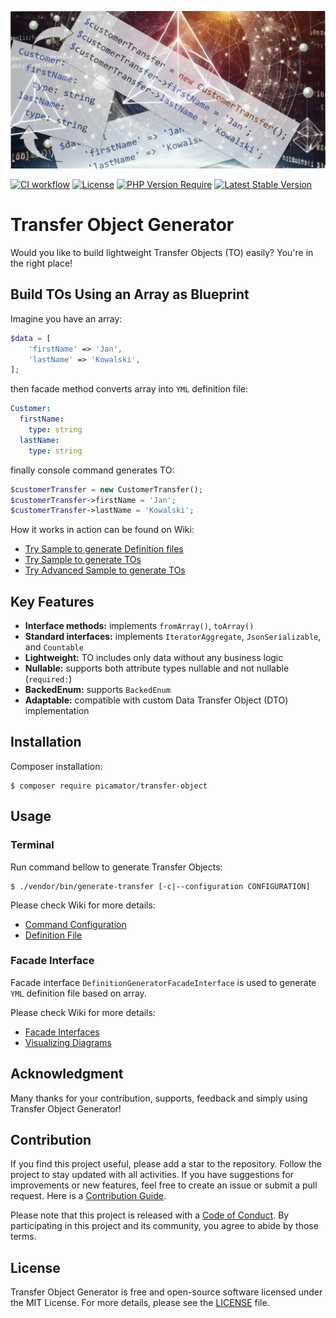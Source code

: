 ![Transfer Object Generator](.github/img/transfer-object-generator.jpg)

[![CI workflow](https://github.com/picamator/transfer-object/actions/workflows/ci.yml/badge.svg?event=push)](https://github.com/picamator/transfer-object/actions)
[![License](https://poser.pugx.org/picamator/transfer-object/license)](https://packagist.org/packages/picamator/transfer-object)
[![PHP Version Require](https://poser.pugx.org/picamator/transfer-object/require/php)](https://packagist.org/packages/picamator/transfer-object)
[![Latest Stable Version](https://poser.pugx.org/picamator/transfer-object/v)](https://packagist.org/packages/picamator/transfer-object)

Transfer Object Generator
==========================

Would you like to build lightweight Transfer Objects (TO) easily?
You're in the right place!

Build TOs Using an Array as Blueprint
------------------------------------

Imagine you have an array:
```php
$data = [
    'firstName' => 'Jan',
    'lastName' => 'Kowalski',
];
```

then facade method converts array into `YML` definition file:
```yml
Customer:
  firstName:
    type: string
  lastName:
    type: string
```

finally console command generates TO:
```php
$customerTransfer = new CustomerTransfer();
$customerTransfer->firstName = 'Jan';
$customerTransfer->lastName = 'Kowalski';
```

How it works in action can be found on Wiki:
 - [Try Sample to generate Definition files](/doc/samples/try-definition-generator.php)
 - [Try Sample to generate TOs](/doc/samples/try-transfer-generator.php)
 - [Try Advanced Sample to generate TOs](/doc/samples/try-advanced-transfer-generator.php)

Key Features
------------

* **Interface methods:** implements `fromArray()`, `toArray()`
* **Standard interfaces:** implements `IteratorAggregate`, `JsonSerializable`, and `Countable`
* **Lightweight:** TO includes only data without any business logic
* **Nullable:** supports both attribute types nullable and not nullable (`required:`)
* **BackedEnum:** supports `BackedEnum`
* **Adaptable:** compatible with custom Data Transfer Object (DTO) implementation

Installation
------------

Composer installation:

```shell
$ composer require picamator/transfer-object
```

Usage
-----

### Terminal

Run command bellow to generate Transfer Objects:

```shell
$ ./vendor/bin/generate-transfer [-c|--configuration CONFIGURATION]
```

Please check Wiki for more details:
- [Command Configuration](https://github.com/picamator/transfer-object/wiki/Command-Configuration)
- [Definition File](https://github.com/picamator/transfer-object/wiki/Definition-File)

### Facade Interface

Facade interface `DefinitionGeneratorFacadeInterface` is used to generate `YML` definition file
based on array.

Please check Wiki for more details:
- [Facade Interfaces](https://github.com/picamator/transfer-object/wiki/Facade-Interfaces)
- [Visualizing Diagrams](https://github.com/picamator/transfer-object/wiki/Visualising-Diagrams)

Acknowledgment
--------------

Many thanks for your contribution, supports, feedback and simply using Transfer Object Generator!

Contribution
------------

If you find this project useful, please add a star to the repository. Follow the project to stay updated with all activities.
If you have suggestions for improvements or new features, feel free to create an issue or submit a pull request.
Here is a [Contribution Guide](CONTRIBUTING.md).

Please note that this project is released with a [Code of Conduct](CODE_OF_CONDUCT.md).
By participating in this project and its community, you agree to abide by those terms.

License
-------

Transfer Object Generator is free and open-source software licensed under the MIT License.
For more details, please see the [LICENSE](LICENSE) file.
